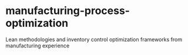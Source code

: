 # manufacturing-process-optimization
Lean methodologies and inventory control optimization frameworks from manufacturing experience
